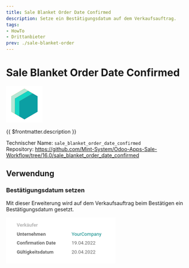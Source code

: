 ```yaml
---
title: Sale Blanket Order Date Confirmed
description: Setze ein Bestätigungsdatum auf dem Verkaufsauftrag.
tags:
- HowTo
- Drittanbieter
prev: ./sale-blanket-order
---
```

# Sale Blanket Order Date Confirmed
![icon_oms_box](attachments/icons_odoo_mint_system.png)

{{ $frontmatter.description }}

Technischer Name: `sale_blanket_order_date_confirmed`\
Repository: <https://github.com/Mint-System/Odoo-Apps-Sale-Workflow/tree/16.0/sale_blanket_order_date_confirmed>

## Verwendung

### Bestätigungsdatum setzen

Mit dieser Erweiterung wird auf dem Verkaufsauftrag beim Bestätigen ein Bestätigungsdatum gesetzt.

![](attachments/Sale%20Blanket%20Order%20Date%20Confirmed.png)
